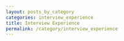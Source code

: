 ```yaml
---
layout: posts_by_category
categories: interview_experience
title: Interview Experience
permalink: /category/interview_experience
---
```

